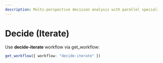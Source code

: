 ```yaml
---
description: Multi-perspective decision analysis with parallel specialist agents
---
```


# Decide (Iterate)

Use **decide-iterate** workflow via get_workflow:
```typescript
get_workflow({ workflow: "decide-iterate" })
```
